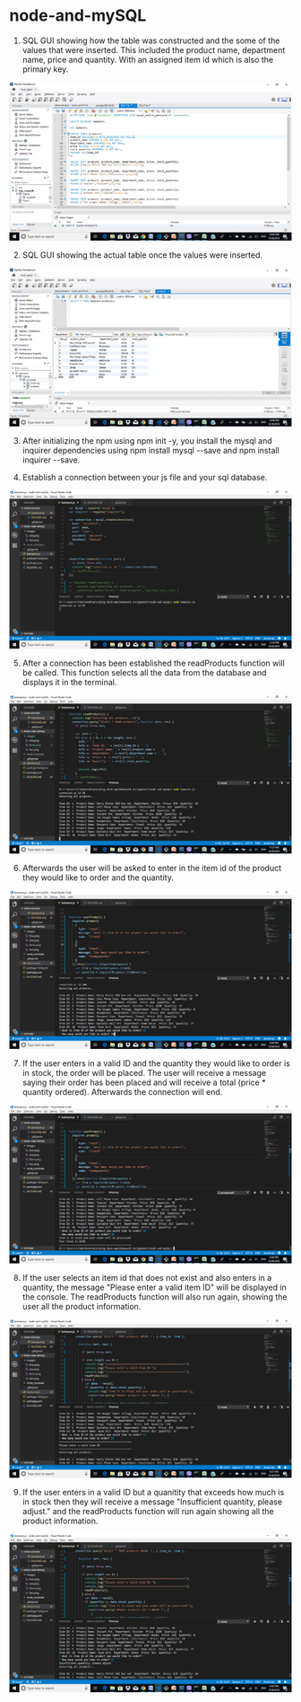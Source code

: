 # node-and-mySQL

1. SQL GUI showing how the table was constructed and the some of the values that were inserted. This included the product name, department name, price and quantity. With an assigned item id which is also the primary key. 

![one](/images/one.png?raw=true "SQI GUI")

2. SQL GUI showing the actual table once the values were inserted. 

![two](/images/two.png?raw=true "SQL Table")

3. After initializing the npm using npm init -y, you install the mysql and inquirer dependencies using npm install mysql --save and npm install inquirer --save. 

4. Establish a connection between your js file and your sql database. 

![three](/images/three.png?raw=true "Connection Established")

5. After a connection has been established the readProducts function will be called. This function selects all the data from the database and displays it in the terminal. 

![four](/images/four.png?raw=true "Products Displayed")

6. Afterwards the user will be asked to enter in the item id of the product they would like to order and the quantity. 

![five](/images/five.png?raw=true "User Prompt Questions")

7. If the user enters in a valid ID and the quantity they would like to order is in stock, the order will be placed. The user will receive a message saying their order has been placed and will receive a total (price * quantity ordered). Afterwards the connection will end. 

![six](/images/six.png?raw=true "Order Processed!")

8. If the user selects an item id that does not exist and also enters in a quantity, the message "Please enter a valid item ID" will be displayed in the console. The readProducts function will also run again, showing the user all the product information. 

![eight](/images/eight.png?raw=true "Invalid Item ID")

9. If the user enters in a valid ID but a quanitity that exceeds how much is in stock then they will receive a message "Insufficient quantity, please adjust." and the readProducts function will run again showing all the product information. 

![nine](/images/nine.png?raw=true "Invalid Quantity")




